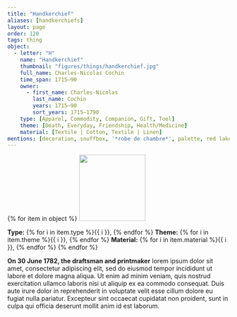 ```yaml
---
title: "Handkerchief"
aliases: [handkerchiefs]
layout: page
order: 120
tags: thing
object:
  - letter: "H"
    name: "Handkerchief"
    thumbnail: "figures/things/handkerchief.jpg"
    full_name: Charles-Nicolas Cochin
    time_span: 1715–90
    owner:
      - first_name: Charles-Nicolas
        last_name: Cochin
        years: 1715–90
        sort_years: 1715–1790
    type: [Apparel, Commodity, Companion, Gift, Tool]
    theme: [Death, Everyday, Friendship, Health/Medicine]
    material: [Textile | Cotton, Textile | Linen]
mentions: [decoration, snuffbox, '*robe de chambre*', palette, red lake]
---
```


{% for item in object %}
<img src="/_assets/images/{{ item.thumbnail }}" width="150"/>

**Type:** {% for i in item.type %}{{ i }}, {% endfor %}
**Theme:** {% for i in item.theme %}{{ i }}, {% endfor %}
**Material:** {% for i in item.material %}{{ i }}, {% endfor %}
{% endfor %}

**On 30 June 1782, the draftsman and printmaker** lorem ipsum dolor sit amet, consectetur adipiscing elit, sed do eiusmod tempor incididunt ut labore et dolore magna aliqua. Ut enim ad minim veniam, quis nostrud exercitation ullamco laboris nisi ut aliquip ex ea commodo consequat. Duis aute irure dolor in reprehenderit in voluptate velit esse cillum dolore eu fugiat nulla pariatur. Excepteur sint occaecat cupidatat non proident, sunt in culpa qui officia deserunt mollit anim id est laborum.